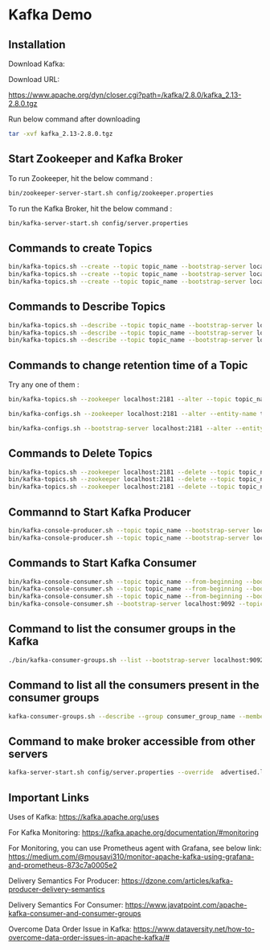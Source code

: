 # Kafka Demo


## Installation

Download Kafka:

Download URL:

https://www.apache.org/dyn/closer.cgi?path=/kafka/2.8.0/kafka_2.13-2.8.0.tgz

Run below command after downloading

```bash
tar -xvf kafka_2.13-2.8.0.tgz
```

## Start Zookeeper and Kafka Broker

To run Zookeeper, hit the below command :

```bash
bin/zookeeper-server-start.sh config/zookeeper.properties
```

To run the Kafka Broker, hit the below command :

```bash
bin/kafka-server-start.sh config/server.properties
```

## Commands to create Topics

```bash
bin/kafka-topics.sh --create --topic topic_name --bootstrap-server localhost:9092
bin/kafka-topics.sh --create --topic topic_name --bootstrap-server localhost:9092
bin/kafka-topics.sh --create --topic topic_name --bootstrap-server localhost:9092
```

## Commands to Describe Topics

```bash
bin/kafka-topics.sh --describe --topic topic_name --bootstrap-server localhost:9092
bin/kafka-topics.sh --describe --topic topic_name --bootstrap-server localhost:9092
bin/kafka-topics.sh --describe --topic topic_name --bootstrap-server localhost:9092
```

## Commands to change retention time of a Topic

Try any one of them :

```bash
bin/kafka-topics.sh --zookeeper localhost:2181 --alter --topic topic_name --config retention.ms=10000
```

```bash
bin/kafka-configs.sh --zookeeper localhost:2181 --alter --entity-name topic_name --entity-type topics  --add-config retention.ms=1000
```

```bash
bin/kafka-configs.sh --bootstrap-server localhost:2181 --alter --entity-name topic_name --entity-type topics  --add-config retention.ms=1000
```


## Commands to Delete Topics

```bash
bin/kafka-topics.sh --zookeeper localhost:2181 --delete --topic topic_name
bin/kafka-topics.sh --zookeeper localhost:2181 --delete --topic topic_name
bin/kafka-topics.sh --zookeeper localhost:2181 --delete --topic topic_name
```

## Commannd to Start Kafka Producer

```bash
bin/kafka-console-producer.sh --topic topic_name --bootstrap-server localhost:9092
bin/kafka-console-producer.sh --topic topic_name --bootstrap-server localhost:9092
```

## Commands to Start Kafka Consumer

```bash
bin/kafka-console-consumer.sh --topic topic_name --from-beginning --bootstrap-server localhost:9092
bin/kafka-console-consumer.sh --topic topic_name --from-beginning --bootstrap-server localhost:9092
bin/kafka-console-consumer.sh --topic topic_name --from-beginning --bootstrap-server localhost:9092
bin/kafka-console-consumer.sh --bootstrap-server localhost:9092 --topic topic_name --property print.key=true --property key.separator="-" --from-beginning
```

## Command to list the consumer groups in the Kafka

```bash
./bin/kafka-consumer-groups.sh --list --bootstrap-server localhost:9092
```

## Command to list all the consumers present in the consumer groups

```bash
kafka-consumer-groups.sh --describe --group consumer_group_name --members --bootstrap-server localhost:9092
```

## Command to make broker accessible from other servers

```bash
kafka-server-start.sh config/server.properties --override  advertised.listeners=PLAINTEXT://<broker-hostname>:9092
```

## Important Links

Uses of Kafka:
https://kafka.apache.org/uses

For Kafka Monitoring:
https://kafka.apache.org/documentation/#monitoring

For Monitoring, you can use Prometheus agent with Grafana, see below link:
https://medium.com/@mousavi310/monitor-apache-kafka-using-grafana-and-prometheus-873c7a0005e2

Delivery Semantics For Producer:
https://dzone.com/articles/kafka-producer-delivery-semantics

Delivery Semantics For Consumer:
https://www.javatpoint.com/apache-kafka-consumer-and-consumer-groups

Overcome Data Order Issue in Kafka:
https://www.dataversity.net/how-to-overcome-data-order-issues-in-apache-kafka/#
